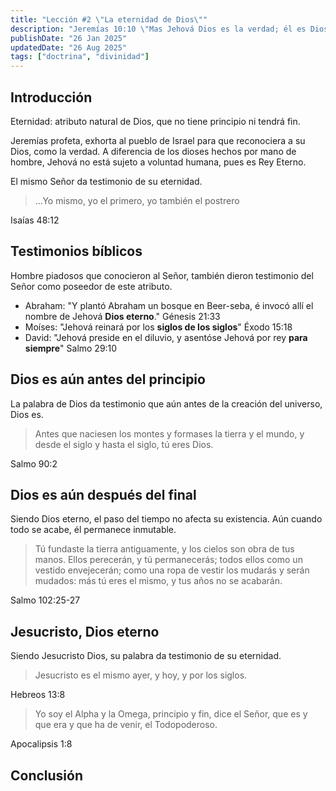 ```yaml
---
title: "Lección #2 \"La eternidad de Dios\""
description: "Jeremías 10:10 \"Mas Jehová Dios es la verdad; él es Dios vivo y Rey eterno: á su ira tiembla la tierra, y las gentes no pueden sufrir su saña.\""
publishDate: "26 Jan 2025"
updatedDate: "26 Aug 2025"
tags: ["doctrina", "divinidad"]
---
```


## Introducción

Eternidad: atributo natural de Dios, que no tiene principio ni tendrá fin.

Jeremías profeta, exhorta al pueblo de Israel para que reconociera a su Dios, como la verdad. A diferencia de los dioses hechos por mano de hombre, Jehová no está sujeto a voluntad humana, pues es Rey Eterno.

El mismo Señor da testimonio de su eternidad.

>...Yo mismo, yo el primero, yo también el postrero

Isaías 48:12

## Testimonios bíblicos

Hombre piadosos que conocieron al Señor, también dieron testimonio del Señor como poseedor de este atributo.

- Abraham: "Y plantó Abraham un bosque en Beer-seba, é invocó allí el nombre de Jehová **Dios eterno**." Génesis 21:33
- Moíses: "Jehová reinará por los **siglos de los siglos**" Éxodo 15:18
- David: "Jehová preside en el diluvio, y asentóse Jehová por rey **para siempre**" Salmo 29:10

## Dios es aún antes del principio

La palabra de Dios da testimonio que aún antes de la creación del universo, Dios es.

>Antes que naciesen los montes y formases la tierra y el mundo, y desde el siglo y hasta el siglo, tú eres Dios.

Salmo 90:2

## Dios es aún después del final

Siendo Dios eterno, el paso del tiempo no afecta su existencia. Aún cuando todo se acabe, él permanece inmutable.

>Tú fundaste la tierra antiguamente, y los cielos son obra de tus manos. Ellos perecerán, y tú permanecerás; todos ellos como un vestido envejecerán; como una ropa de vestir los mudarás y serán mudados: más tú eres el mismo, y tus años no se acabarán.

Salmo 102:25-27

## Jesucristo, Dios eterno

Siendo Jesucristo Dios, su palabra da testimonio de su eternidad.

>Jesucristo es el mismo ayer, y hoy, y por los siglos.

Hebreos 13:8

>Yo soy el Alpha y la Omega, principio y fin, dice el Señor, que es y que era y que ha de venir, el Todopoderoso.

Apocalipsis 1:8

## Conclusión




